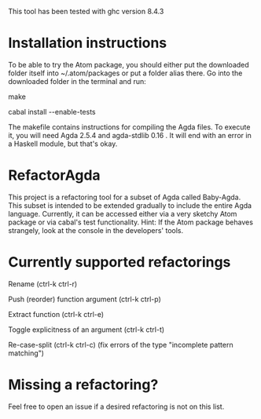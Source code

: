 This tool has been tested with ghc version 8.4.3


<h1>Installation instructions</h1>
To be able to try the Atom package, you should either put the downloaded folder itself into ~/.atom/packages or put a folder alias there. Go into the downloaded folder in the terminal and run:


make

cabal install --enable-tests

The makefile contains instructions for compiling the Agda files. To execute it, you will need Agda 2.5.4 and agda-stdlib 0.16 . It will end with an error in a Haskell module, but that's okay.

<h1>RefactorAgda</h1>

This project is a refactoring tool for a subset of Agda called Baby-Agda. This subset is intended to be extended gradually to include the entire Agda language. Currently, it can be accessed either via a very sketchy Atom package or via cabal's test functionality. Hint: If the Atom package behaves strangely, look at the console in the developers' tools.

<h1>Currently supported refactorings</h1>

Rename (ctrl-k ctrl-r)

Push (reorder) function argument (ctrl-k ctrl-p)

Extract function (ctrl-k ctrl-e)

Toggle explicitness of an argument (ctrl-k ctrl-t)

Re-case-split (ctrl-k ctrl-c)  (fix errors of the type "incomplete pattern matching")

<h1> Missing a refactoring? </h1>
Feel free to open an issue if a desired refactoring is not on this list.
